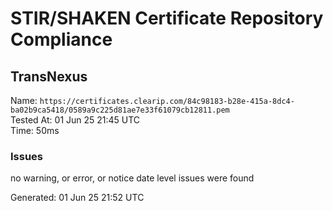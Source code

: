# STIR/SHAKEN Certificate Repository Compliance

## TransNexus

Name: `https://certificates.clearip.com/84c98183-b28e-415a-8dc4-ba02b9ca5418/0589a9c225d81ae7e33f61079cb12811.pem`\
Tested At: 01 Jun 25 21:45 UTC\
Time: 50ms

### Issues

no warning, or error, or notice date level issues were found

Generated: 01 Jun 25 21:52 UTC